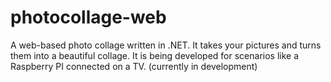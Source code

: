 # photocollage-web
A web-based photo collage written in .NET. It takes your pictures and turns them into a beautiful collage. It is being developed for scenarios like a Raspberry PI connected on a TV. (currently in development)

